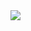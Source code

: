 <picture>
  <source
    srcset="https://github-readme-stats.vercel.app/api?username=DanielM047&show_icons=true&theme=radical"
    media="(prefers-color-scheme: dark)"
  />
  <source
    srcset="https://github-readme-stats.vercel.app/api?username=DanielM047&show_icons=true"
    media="(prefers-color-scheme: light), (prefers-color-scheme: no-preference)"
  />
  <img src="https://github-readme-stats.vercel.app/api?username=DanielM047&show_icons=true" />
</picture>
